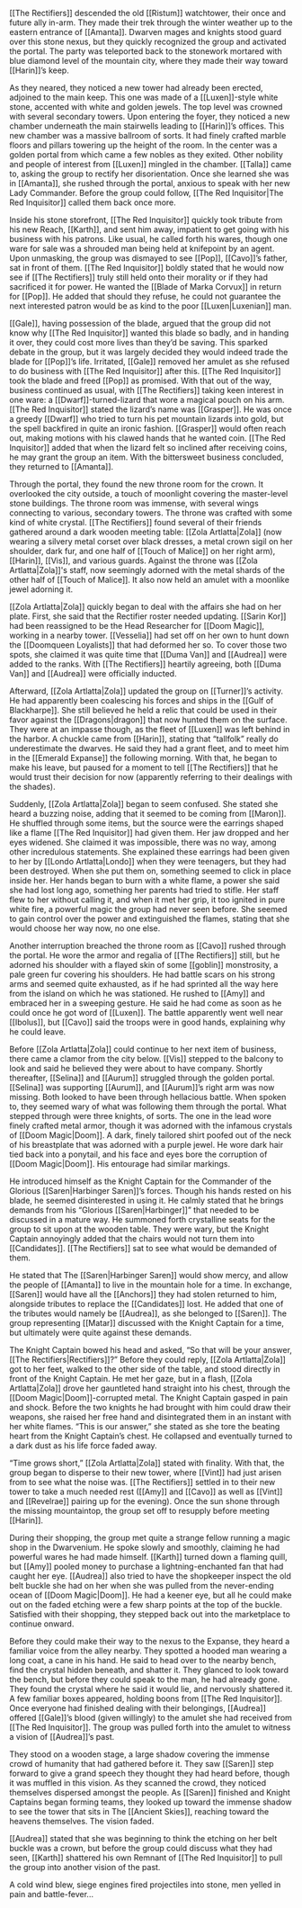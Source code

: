 [[The Rectifiers]] descended the old [[Ristum]] watchtower, their once and future ally in-arm. They made their trek through the winter weather up to the eastern entrance of [[Amanta]]. Dwarven mages and knights stood guard over this stone nexus, but they quickly recognized the group and activated the portal. The party was teleported back to the stonework mortared with blue diamond level of the mountain city, where they made their way toward [[Harin]]’s keep.

As they neared, they noticed a new tower had already been erected, adjoined to the main keep. This one was made of a [[Luxen]]-style white stone, accented with white and golden jewels. The top level was crowned with several secondary towers. Upon entering the foyer, they noticed a new chamber underneath the main stairwells leading to [[Harin]]’s offices. This new chamber was a massive ballroom of sorts. It had finely crafted marble floors and pillars towering up the height of the room. In the center was a golden portal from which came a few nobles as they exited. Other nobility and people of interest from [[Luxen]] mingled in the chamber. [[Talla]] came to, asking the group to rectify her disorientation. Once she learned she was in [[Amanta]], she rushed through the portal, anxious to speak with her new Lady Commander. Before the group could follow, [[The Red Inquisitor|The Red Inquisitor]] called them back once more.

Inside his stone storefront, [[The Red Inquisitor]] quickly took tribute from his new Reach, [[Karth]], and sent him away, impatient to get going with his business with his patrons. Like usual, he called forth his wares, though one ware for sale was a shrouded man being held at knifepoint by an agent. Upon unmasking, the group was dismayed to see [[Pop]], [[Cavo]]’s father, sat in front of them. [[The Red Inquisitor]] boldly stated that he would now see if [[The Rectifiers]] truly still held onto their morality or if they had sacrificed it for power. He wanted the [[Blade of Marka Corvux]] in return for [[Pop]]. He added that should they refuse, he could not guarantee the next interested patron would be as kind to the poor [[Luxen|Luxenian]] man. 

[[Gale]], having possession of the blade, argued that the group did not know why [[The Red Inquisitor]] wanted this blade so badly, and in handing it over, they could cost more lives than they’d be saving. This sparked debate in the group, but it was largely decided they would indeed trade the blade for [[Pop]]’s life. Irritated, [[Gale]] removed her amulet as she refused to do business with [[The Red Inquisitor]] after this. [[The Red Inquisitor]] took the blade and freed [[Pop]] as promised. With that out of the way, business continued as usual, with [[The Rectifiers]] taking keen interest in one ware: a [[Dwarf]]-turned-lizard that wore a magical pouch on his arm. [[The Red Inquisitor]] stated the lizard’s name was [[Grasper]]. He was once a greedy [[Dwarf]] who tried to turn his pet mountain lizards into gold, but the spell backfired in quite an ironic fashion. [[Grasper]] would often reach out, making motions with his clawed hands that he wanted coin. [[The Red Inquisitor]] added that when the lizard felt so inclined after receiving coins, he may grant the group an item. With the bittersweet business concluded, they returned to [[Amanta]].

Through the portal, they found the new throne room for the crown. It overlooked the city outside, a touch of moonlight covering the master-level stone buildings. The throne room was immense, with several wings connecting to various, secondary towers. The throne was crafted with some kind of white crystal. [[The Rectifiers]] found several of their friends gathered around a dark wooden meeting table: [[Zola Artlatta|Zola]] (now wearing a silvery metal corset over black dresses, a metal crown sigil on her shoulder, dark fur, and one half of [[Touch of Malice]] on her right arm), [[Harin]], [[Vis]], and various guards. Against the throne was [[Zola Artlatta|Zola]]'s staff, now seemingly adorned with the metal shards of the other half of [[Touch of Malice]]. It also now held an amulet with a moonlike jewel adorning it. 

[[Zola Artlatta|Zola]] quickly began to deal with the affairs she had on her plate. First, she said that the Rectifier roster needed updating. [[Sarin Kor]] had been reassigned to be the Head Researcher for [[Doom Magic]], working in a nearby tower. [[Vesselia]] had set off on her own to hunt down the [[Doomqueen Loyalists]] that had deformed her so. To cover those two spots, she claimed it was quite time that [[Duma Van]] and [[Audrea]] were added to the ranks. With [[The Rectifiers]] heartily agreeing, both [[Duma Van]] and [[Audrea]] were officially inducted.

Afterward, [[Zola Artlatta|Zola]] updated the group on [[Turner]]’s activity. He had apparently been coalescing his forces and ships in the [[Gulf of Blackharpe]]. She still believed he held a relic that could be used in their favor against the [[Dragons|dragon]] that now hunted them on the surface. They were at an impasse though, as the fleet of [[Luxen]] was left behind in the harbor. A chuckle came from [[Harin]], stating that “tallfolk” really do underestimate the dwarves. He said they had a grant fleet, and to meet him in the [[Emerald Expanse]] the following morning. With that, he began to make his leave, but paused for a moment to tell [[The Rectifiers]] that he would trust their decision for now (apparently referring to their dealings with the shades). 

Suddenly, [[Zola Artlatta|Zola]] began to seem confused. She stated she heard a buzzing noise, adding that it seemed to be coming from [[Maron]]. He shuffled through some items, but the source were the earrings shaped like a flame [[The Red Inquisitor]] had given them. Her jaw dropped and her eyes widened. She claimed it was impossible, there was no way, among other incredulous statements. She explained these earrings had been given to her by [[Londo Artlatta|Londo]] when they were teenagers, but they had been destroyed. When she put them on, something seemed to click in place inside her. Her hands began to burn with a white flame, a power she said she had lost long ago, something her parents had tried to stifle. Her staff flew to her without calling it, and when it met her grip, it too ignited in pure white fire, a powerful magic the group had never seen before. She seemed to gain control over the power and extinguished the flames, stating that she would choose her way now, no one else.

Another interruption breached the throne room as [[Cavo]] rushed through the portal. He wore the armor and regalia of [[The Rectifiers]] still, but he adorned his shoulder with a flayed skin of some [[goblin]] monstrosity, a pale green fur covering his shoulders. He had battle scars on his strong arms and seemed quite exhausted, as if he had sprinted all the way here from the island on which he was stationed. He rushed to [[Amy]] and embraced her in a sweeping gesture. He said he had come as soon as he could once he got word of [[Luxen]]. The battle apparently went well near [[Ibolus]], but [[Cavo]] said the troops were in good hands, explaining why he could leave. 

Before [[Zola Artlatta|Zola]] could continue to her next item of business, there came a clamor from the city below. [[Vis]] stepped to the balcony to look and said he believed they were about to have company. Shortly thereafter, [[Selina]] and [[Aurum]] struggled through the golden portal. [[Selina]] was supporting [[Aurum]], and [[Aurum]]’s right arm was now missing. Both looked to have been through hellacious battle. When spoken to, they seemed wary of what was following them through the portal. What stepped through were three knights, of sorts. The one in the lead wore finely crafted metal armor, though it was adorned with the infamous crystals of [[Doom Magic|Doom]]. A dark, finely tailored shirt poofed out of the neck of his breastplate that was adorned with a purple jewel. He wore dark hair tied back into a ponytail, and his face and eyes bore the corruption of [[Doom Magic|Doom]]. His entourage had similar markings.

He introduced himself as the Knight Captain for the Commander of the Glorious [[Saren|Harbinger Saren]]’s forces. Though his hands rested on his blade, he seemed disinterested in using it. He calmly stated that he brings demands from his “Glorious [[Saren|Harbinger]]” that needed to be discussed in a mature way. He summoned forth crystalline seats for the group to sit upon at the wooden table. They were wary, but the Knight Captain annoyingly added that the chairs would not turn them into [[Candidates]]. [[The Rectifiers]] sat to see what would be demanded of them.

He stated that The [[Saren|Harbinger Saren]] would show mercy, and allow the people of [[Amanta]] to live in the mountain hole for a time. In exchange, [[Saren]] would have all the [[Anchors]] they had stolen returned to him, alongside tributes to replace the [[Candidates]] lost. He added that one of the tributes would namely be [[Audrea]], as she belonged to [[Saren]]. The group representing [[Matar]] discussed with the Knight Captain for a time, but ultimately were quite against these demands.

The Knight Captain bowed his head and asked, “So that will be your answer, [[The Rectifiers|Rectifiers]]?” Before they could reply, [[Zola Artlatta|Zola]] got to her feet, walked to the other side of the table, and stood directly in front of the Knight Captain. He met her gaze, but in a flash, [[Zola Artlatta|Zola]] drove her gauntleted hand straight into his chest, through the [[Doom Magic|Doom]]-corrupted metal. The Knight Captain gasped in pain and shock. Before the two knights he had brought with him could draw their weapons, she raised her free hand and disintegrated them in an instant with her white flames. “This is our answer,” she stated as she tore the beating heart from the Knight Captain’s chest. He collapsed and eventually turned to a dark dust as his life force faded away. 

“Time grows short,” [[Zola Artlatta|Zola]] stated with finality. With that, the group began to disperse to their new tower, where [[Vint]] had just arisen from to see what the noise was. [[The Rectifiers]] settled in to their new tower to take a much needed rest ([[Amy]] and [[Cavo]] as well as [[Vint]] and [[Revelrae]] pairing up for the evening). Once the sun shone through the missing mountaintop, the group set off to resupply before meeting [[Harin]].

During their shopping, the group met quite a strange fellow running a magic shop in the Dwarvenium. He spoke slowly and smoothly, claiming he had powerful wares he had made himself. [[Karth]] turned down a flaming quill, but [[Amy]] pooled money to purchase a lightning-enchanted fan that had caught her eye. [[Audrea]] also tried to have the shopkeeper inspect the old belt buckle she had on her when she was pulled from the never-ending ocean of [[Doom Magic|Doom]]. He had a keener eye, but all he could make out on the faded etching were a few sharp points at the top of the buckle. Satisfied with their shopping, they stepped back out into the marketplace to continue onward. 

Before they could make their way to the nexus to the Expanse, they heard a familiar voice from the alley nearby. They spotted a hooded man wearing a long coat, a cane in his hand. He said to head over to the nearby bench, find the crystal hidden beneath, and shatter it. They glanced to look toward the bench, but before they could speak to the man, he had already gone. They found the crystal where he said it would lie, and nervously shattered it. A few familiar boxes appeared, holding boons from [[The Red Inquisitor]]. Once everyone had finished dealing with their belongings, [[Audrea]] offered [[Gale]]’s blood (given willingly) to the amulet she had received from [[The Red Inquisitor]]. The group was pulled forth into the amulet to witness a vision of [[Audrea]]’s past. 

They stood on a wooden stage, a large shadow covering the immense crowd of humanity that had gathered before it. They saw [[Saren]] step forward to give a grand speech they thought they had heard before, though it was muffled in this vision. As they scanned the crowd, they noticed themselves dispersed amongst the people. As [[Saren]] finished and Knight Captains began forming teams, they looked up toward the immense shadow to see the tower that sits in The [[Ancient Skies]], reaching toward the heavens themselves. The vision faded.

[[Audrea]] stated that she was beginning to think the etching on her belt buckle was a crown, but before the group could discuss what they had seen, [[Karth]] shattered his own Remnant of [[The Red Inquisitor]] to pull the group into another vision of the past. 

A cold wind blew, siege engines fired projectiles into stone, men yelled in pain and battle-fever...